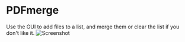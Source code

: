 # PDFmerge
Use the GUI to add files to a list, and merge them or clear the list if you don't like it.
![Screenshot](https://github.com/kfalcetano/PDFmerge/screen1.JPG)